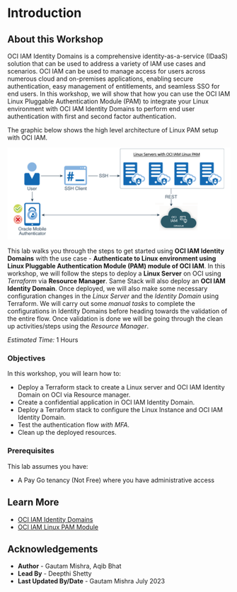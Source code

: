 # Introduction

## About this Workshop

OCI IAM Identity Domains is a comprehensive identity-as-a-service (IDaaS) solution that can be used to address a variety of IAM use cases and scenarios. OCI IAM can be used to manage access for users across numerous cloud and on-premises applications, enabling secure authentication, easy management of entitlements, and seamless SSO for end users. In this workshop, we will show that how you can use the OCI IAM Linux Pluggable Authentication Module (PAM) to integrate your Linux environment with OCI IAM Identity Domains to perform end user authentication with first and second factor authentication.

 The graphic below shows the high level architecture of Linux PAM setup with OCI IAM.

  ![Architecture](./images/Architecture.png "Architecture")
  
This lab walks you through the steps to get started using **OCI IAM Identity Domains** with the use case - **Authenticate to Linux environment using Linux Pluggable Authentication Module (PAM) module of OCI IAM**. In this workshop, we will follow the steps to deploy a **Linux Server**  on OCI using *Terraform* via **Resource Manager**. Same Stack will also deploy an **OCI IAM Identity Domain**. Once deployed, we will also make some necessary configuration changes in the *Linux Server* and the *Identity Domain* using Terraform. We will carry out some *manual tasks* to complete the configurations in Identity Domains before heading towards the validation of the entire flow. Once validation is done we will be going through the clean up activities/steps using the *Resource Manager*.


*Estimated Time:* 1 Hours


### Objectives

In this workshop, you will learn how to:

* Deploy a Terraform stack to create a Linux server and OCI IAM Identity Domain on OCI via Resource manager.
* Create a confidential application in OCI IAM Identity Domain.
* Deploy a Terraform stack to configure the Linux Instance and OCI IAM Identity Domain.
* Test the authentication flow *with MFA*.
* Clean up the deployed resources.


### Prerequisites
This lab assumes you have:
* A Pay Go tenancy (Not Free) where you have administrative access


## Learn More

* [OCI IAM Identity Domains](https://docs.oracle.com/en-us/iaas/Content/Identity/home.htm)
* [OCI IAM Linux PAM Module](https://docs.oracle.com/en/cloud/paas/identity-cloud/uaids/manage-linux-authentication-using-linux-pam-module.html#GUID-8FE587F4-D44C-47C1-BBE2-3D32886D0553)


## Acknowledgements
* **Author** - Gautam Mishra, Aqib Bhat
* **Lead By** - Deepthi Shetty 
* **Last Updated By/Date** - Gautam Mishra July 2023
